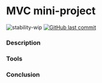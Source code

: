 # MVC mini-project
![stability-wip](https://img.shields.io/badge/stability-work_in_progress-lightgrey.svg?longCache=true&style=flat-square) [![GitHub last commit](https://img.shields.io/github/last-commit/google/skia.svg?style=flat-square)](https://github.com/AlexandruVoica/MVC-project)

### Description

### Tools

### Conclusion